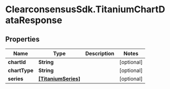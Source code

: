 # ClearconsensusSdk.TitaniumChartDataResponse

## Properties

Name | Type | Description | Notes
------------ | ------------- | ------------- | -------------
**chartId** | **String** |  | [optional] 
**chartType** | **String** |  | [optional] 
**series** | [**[TitaniumSeries]**](TitaniumSeries.md) |  | [optional] 


